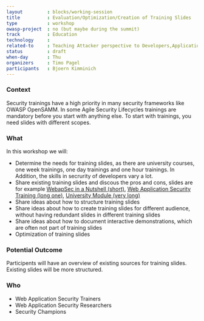 ```yaml
---
layout         : blocks/working-session
title          : Evaluation/Optimization/Creation of Training Slides
type           : workshop
owasp-project  : no (but maybe during the summit)
track          : Education
technology     :
related-to     : Teaching Attacker perspective to Developers,Application Security BSc/Masters Curriculum Design,Juice Shop,NodeGoat,Webgoat
status         : draft
when-day       : Thu
organizers     : Timo Pagel
participants   : Bjoern Kimminich
---
```


### Context
Security trainings have a high priority in many security frameworks like OWASP OpenSAMM. In some Agile Security Lifecycles trainings are mandatory before you start with anything else.
To start with trainings, you need slides with different scopes.

### What
In this workshop we will:
* Determine the needs for training slides, as there are university courses, one week trainings, one day trainings and one hour trainings. In Addition, the skills in secrurity of developers vary a lot.
* Share existing training slides and discous the pros and cons, slides are for example [WebapSec in a Nutshell (short)](http://webappsec-nutshell.kimminich.de/#/), [Web Application Security Training (long one)](https://de.slideshare.net/BjrnKimminich/web-application-security-21684264), [University Module (very long)](https://drive.google.com/open?id=0B2KKdB7MPO7xTEwtWkkwTnl5VFk)
* Share ideas about how to structure training slides
* Share ideas about how to create training slides for different audience, without having redundant slides in different training slides
* Share ideas about how to document interactive demonstrations, which are often not part of training slides
* Optimization of training slides

### Potential Outcome
Participents will have an overview of existing sources for training slides. 
Existing slides will be more structured.

### Who
* Web Application Security Trainers
* Web Application Security Researchers
* Security Champions
